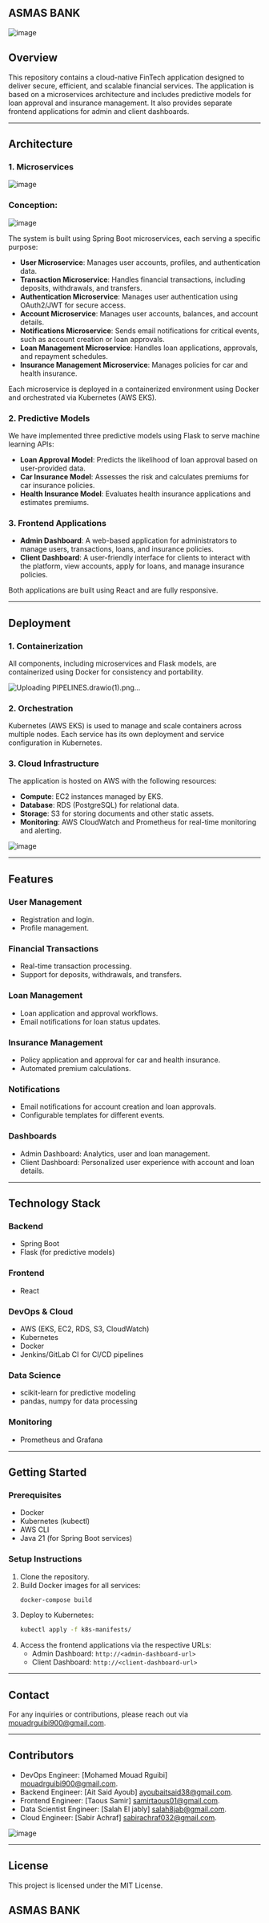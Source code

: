 ## ASMAS BANK

![image](https://github.com/user-attachments/assets/580617f8-cb11-46fd-8db0-d53fc8d64203)

## Overview
This repository contains a cloud-native FinTech application designed to deliver secure, efficient, and scalable financial services. The application is based on a microservices architecture and includes predictive models for loan approval and insurance management. It also provides separate frontend applications for admin and client dashboards.

---

## Architecture

### 1. **Microservices**

![image](https://github.com/user-attachments/assets/6a3013a2-9e44-41d4-b272-58d59c926e00)

### Conception:

![image](https://github.com/user-attachments/assets/f3d85f83-c722-4f9f-bacc-a4d7cfc1ff76)


The system is built using Spring Boot microservices, each serving a specific purpose:

- **User Microservice**: Manages user accounts, profiles, and authentication data.
- **Transaction Microservice**: Handles financial transactions, including deposits, withdrawals, and transfers.
- **Authentication Microservice**: Manages user authentication using OAuth2/JWT for secure access.
- **Account Microservice**: Manages user accounts, balances, and account details.
- **Notifications Microservice**: Sends email notifications for critical events, such as account creation or loan approvals.
- **Loan Management Microservice**: Handles loan applications, approvals, and repayment schedules.
- **Insurance Management Microservice**: Manages policies for car and health insurance.

Each microservice is deployed in a containerized environment using Docker and orchestrated via Kubernetes (AWS EKS).



### 2. **Predictive Models**
We have implemented three predictive models using Flask to serve machine learning APIs:

- **Loan Approval Model**: Predicts the likelihood of loan approval based on user-provided data.
- **Car Insurance Model**: Assesses the risk and calculates premiums for car insurance policies.
- **Health Insurance Model**: Evaluates health insurance applications and estimates premiums.

### 3. **Frontend Applications**
- **Admin Dashboard**: A web-based application for administrators to manage users, transactions, loans, and insurance policies.
- **Client Dashboard**: A user-friendly interface for clients to interact with the platform, view accounts, apply for loans, and manage insurance policies.

Both applications are built using React and are fully responsive.

---

## Deployment

### 1. **Containerization**
All components, including microservices and Flask models, are containerized using Docker for consistency and portability.


![Uploading PIPELINES.drawio(1).png…]()




### 2. **Orchestration**
Kubernetes (AWS EKS) is used to manage and scale containers across multiple nodes. Each service has its own deployment and service configuration in Kubernetes.

### 3. **Cloud Infrastructure**
The application is hosted on AWS with the following resources:
- **Compute**: EC2 instances managed by EKS.
- **Database**: RDS (PostgreSQL) for relational data.
- **Storage**: S3 for storing documents and other static assets.
- **Monitoring**: AWS CloudWatch and Prometheus for real-time monitoring and alerting.

![image](https://github.com/user-attachments/assets/98c37b81-88b1-4e73-b31b-8a90f1f7feeb)


---

## Features

### **User Management**
- Registration and login.
- Profile management.


### **Financial Transactions**
- Real-time transaction processing.
- Support for deposits, withdrawals, and transfers.

### **Loan Management**
- Loan application and approval workflows.
- Email notifications for loan status updates.

### **Insurance Management**
- Policy application and approval for car and health insurance.
- Automated premium calculations.

### **Notifications**
- Email notifications for account creation and loan approvals.
- Configurable templates for different events.

### **Dashboards**
- Admin Dashboard: Analytics, user and loan management.
- Client Dashboard: Personalized user experience with account and loan details.

---

## Technology Stack

### **Backend**
- Spring Boot
- Flask (for predictive models)

### **Frontend**
- React

### **DevOps & Cloud**
- AWS (EKS, EC2, RDS, S3, CloudWatch)
- Kubernetes
- Docker
- Jenkins/GitLab CI for CI/CD pipelines

### **Data Science**
- scikit-learn for predictive modeling
- pandas, numpy for data processing

### **Monitoring**
- Prometheus and Grafana

---

## Getting Started

### **Prerequisites**
- Docker
- Kubernetes (kubectl)
- AWS CLI
- Java 21 (for Spring Boot services)

### **Setup Instructions**
1. Clone the repository.
2. Build Docker images for all services:
   ```bash
   docker-compose build
   ```
3. Deploy to Kubernetes:
   ```bash
   kubectl apply -f k8s-manifests/
   ```
4. Access the frontend applications via the respective URLs:
   - Admin Dashboard: `http://<admin-dashboard-url>`
   - Client Dashboard: `http://<client-dashboard-url>`

---

## Contact
For any inquiries or contributions, please reach out via [mouadrguibi900@gmail.com](mailto:mouadrguibi900@gmail.com).

---

## Contributors
- DevOps Engineer: [Mohamed Mouad Rguibi] [mouadrguibi900@gmail.com](mailto:mouadrguibi900@gmail.com).
- Backend Engineer: [Ait Said Ayoub] [ayoubaitsaid38@gmail.com](mailto:ayoubaitsaid38@gmail.com).
- Frontend Engineer: [Taous Samir]  [samirtaous01@gmail.com](mailto:samirtaous01@gmail.com).
- Data Scientist Engineer: [Salah El jably] [salah8jab@gmail.com](mailto:salah8jab@gmail.com).
- Cloud Engineer: [Sabir Achraf] [sabirachraf032@gmail.com](mailto:sabirachraf032@gmail.com).
  
![image](https://github.com/user-attachments/assets/36f9c204-571c-4dd4-b187-0cc4f7cdb7fa)

---

## License
This project is licensed under the MIT License.

## ASMAS BANK



